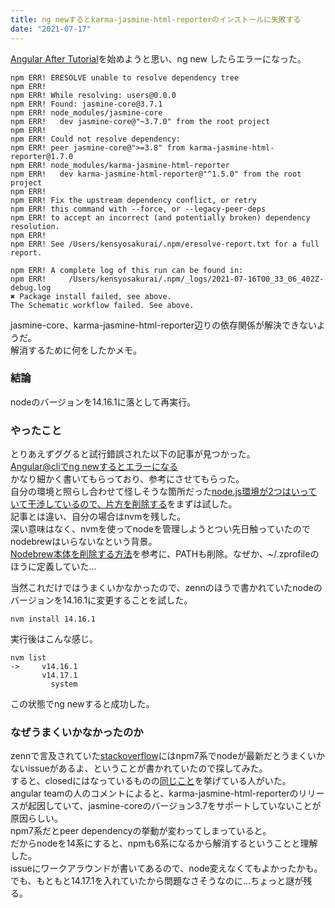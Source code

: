 ```yaml
---
title: ng newするとkarma-jasmine-html-reporterのインストールに失敗する
date: "2021-07-17"
---
```


[Angular After Tutorial](https://zenn.dev/lacolaco/books/angular-after-tutorial)を始めようと思い、ng new したらエラーになった。</br>

```shell
npm ERR! ERESOLVE unable to resolve dependency tree
npm ERR!
npm ERR! While resolving: users@0.0.0
npm ERR! Found: jasmine-core@3.7.1
npm ERR! node_modules/jasmine-core
npm ERR!   dev jasmine-core@"~3.7.0" from the root project
npm ERR!
npm ERR! Could not resolve dependency:
npm ERR! peer jasmine-core@">=3.8" from karma-jasmine-html-reporter@1.7.0
npm ERR! node_modules/karma-jasmine-html-reporter
npm ERR!   dev karma-jasmine-html-reporter@"^1.5.0" from the root project
npm ERR!
npm ERR! Fix the upstream dependency conflict, or retry
npm ERR! this command with --force, or --legacy-peer-deps
npm ERR! to accept an incorrect (and potentially broken) dependency resolution.
npm ERR!
npm ERR! See /Users/kensyosakurai/.npm/eresolve-report.txt for a full report.

npm ERR! A complete log of this run can be found in:
npm ERR!     /Users/kensyosakurai/.npm/_logs/2021-07-16T00_33_06_402Z-debug.log
✖ Package install failed, see above.
The Schematic workflow failed. See above.
```

jasmine-core、karma-jasmine-html-reporter辺りの依存関係が解決できないようだ。</br>
解消するために何をしたかメモ。</br>

### 結論

nodeのバージョンを14.16.1に落として再実行。

### やったこと

とりあえずググると試行錯誤された以下の記事が見つかった。</br>
[Angular@cliでng newするとエラーになる](https://zenn.dev/hashito/articles/17239288bb63c5)</br>
かなり細かく書いてもらっており、参考にさせてもらった。</br>
自分の環境と照らし合わせて怪しそうな箇所だった[node.js環境が2つはいっていて干渉しているので、片方を削除する](https://zenn.dev/hashito/articles/17239288bb63c5#node.js%E7%92%B0%E5%A2%83%E3%81%8C2%E3%81%A4%E3%81%AF%E3%81%84%E3%81%A3%E3%81%A6%E3%81%84%E3%81%A6%E5%B9%B2%E6%B8%89%E3%81%97%E3%81%A6%E3%81%84%E3%82%8B%E3%81%AE%E3%81%A7%E3%80%81%E7%89%87%E6%96%B9%E3%82%92%E5%89%8A%E9%99%A4%E3%81%99%E3%82%8B)をまずは試した。</br>
記事とは違い、自分の場合はnvmを残した。</br>
深い意味はなく、nvmを使ってnodeを管理しようとつい先日触っていたのでnodebrewはいらないなという背景。</br>
[Nodebrew本体を削除する方法](https://qiita.com/tonkotsuboy_com/items/f5d17f0b9698554a7716)を参考に、PATHも削除。なぜか、~/.zprofileのほうに定義していた…</br>

当然これだけではうまくいかなかったので、zennのほうで書かれていたnodeのバージョンを14.16.1に変更することを試した。</br>

```shell
nvm install 14.16.1
```

実行後はこんな感じ。</br>

```shell
nvm list
->     v14.16.1
       v14.17.1
         system
```

この状態でng newすると成功した。</br>

### なぜうまくいかなかったのか

zennで言及されていた[stackoverflow](https://stackoverflow.com/questions/67433893/unable-to-resolve-dependency-tree-error-for-creating-new-angular-project/67451478#67451478)にはnpm7系でnodeが最新だとうまくいかないissueがあるよ、ということが書かれていたので探してみた。</br>
すると、closedにはなっているものの[同じこと](https://github.com/angular/angular-cli/issues/21326)を挙げている人がいた。</br>
angular teamの人のコメントによると、karma-jasmine-html-reporterのリリースが起因していて、jasmine-coreのバージョン3.7をサポートしていないことが原因らしい。</br>
npm7系だとpeer dependencyの挙動が変わってしまっていると。</br>
だからnodeを14系にすると、npmも6系になるから解消するということと理解した。</br>
issueにワークアラウンドが書いてあるので、node変えなくてもよかったかも。</br>
でも、もともと14.17.1を入れていたから問題なさそうなのに…ちょっと謎が残る。</br>
